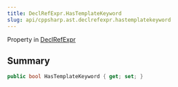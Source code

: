 ```yaml
---
title: DeclRefExpr.HasTemplateKeyword
slug: api/cppsharp.ast.declrefexpr.hastemplatekeyword
---
```

Property in [DeclRefExpr](/api/cppsharp/ast/declrefexpr)

## Summary



```csharp
public bool HasTemplateKeyword { get; set; }
```

